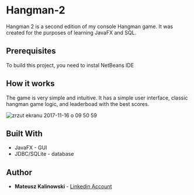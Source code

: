 # Hangman-2

Hangman 2 is a second edition of my console Hangman game. It was created for the purposes of learning JavaFX and SQL.


## Prerequisites

To build this project, you need to instal NetBeans IDE

## How it works

The game is very simple and intuitive. It has a simple user interface, classic hangman game logic, and leaderboad with the best scores.

![zrzut ekranu 2017-11-16 o 09 50 59](https://user-images.githubusercontent.com/30430556/32882163-bd80e272-cab3-11e7-902d-711271e25d85.png)

## Built With

* JavaFX - GUI
* JDBC/SQLite - database


## Author

* **Mateusz Kalinowski** - [Linkedin Account](https://www.linkedin.com/in/mateusz-kalinowski-ba1544ba/)
